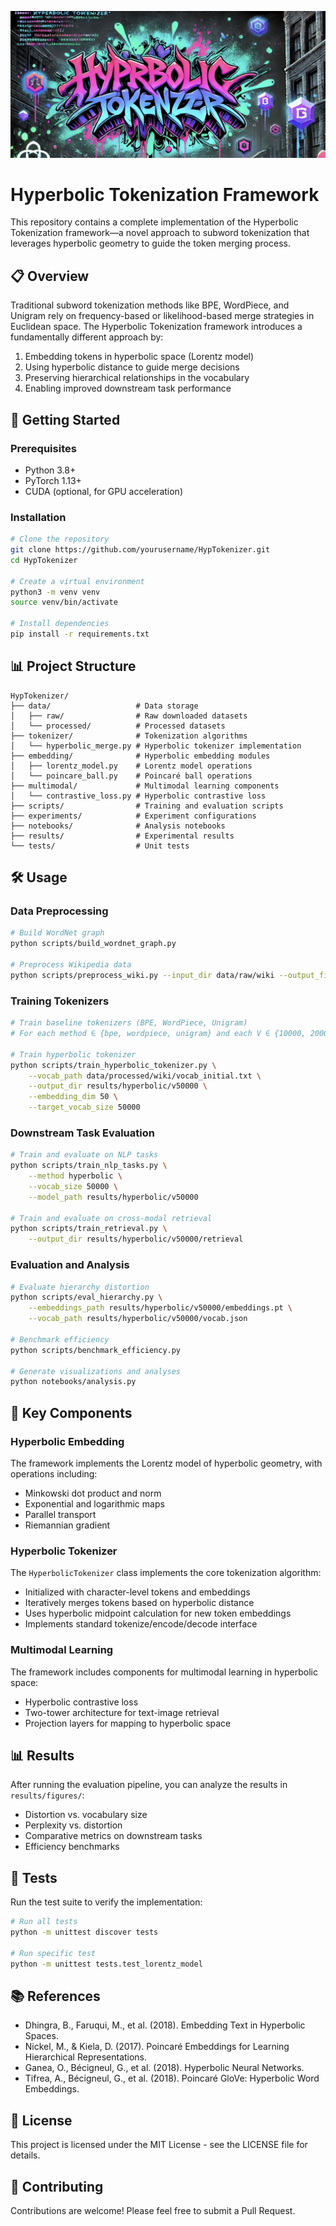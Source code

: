 ![Project Banner](ss.png)





# Hyperbolic Tokenization Framework

This repository contains a complete implementation of the Hyperbolic Tokenization framework—a novel approach to subword tokenization that leverages hyperbolic geometry to guide the token merging process.

## 📋 Overview

Traditional subword tokenization methods like BPE, WordPiece, and Unigram rely on frequency-based or likelihood-based merge strategies in Euclidean space. The Hyperbolic Tokenization framework introduces a fundamentally different approach by:

1. Embedding tokens in hyperbolic space (Lorentz model)
2. Using hyperbolic distance to guide merge decisions
3. Preserving hierarchical relationships in the vocabulary
4. Enabling improved downstream task performance

## 🚀 Getting Started

### Prerequisites

- Python 3.8+
- PyTorch 1.13+
- CUDA (optional, for GPU acceleration)

### Installation

```bash
# Clone the repository
git clone https://github.com/yourusername/HypTokenizer.git
cd HypTokenizer

# Create a virtual environment
python3 -m venv venv
source venv/bin/activate

# Install dependencies
pip install -r requirements.txt
```

## 📊 Project Structure

```
HypTokenizer/
├── data/                   # Data storage
│   ├── raw/                # Raw downloaded datasets
│   └── processed/          # Processed datasets
├── tokenizer/              # Tokenization algorithms
│   └── hyperbolic_merge.py # Hyperbolic tokenizer implementation
├── embedding/              # Hyperbolic embedding modules
│   ├── lorentz_model.py    # Lorentz model operations
│   └── poincare_ball.py    # Poincaré ball operations
├── multimodal/             # Multimodal learning components
│   └── contrastive_loss.py # Hyperbolic contrastive loss
├── scripts/                # Training and evaluation scripts
├── experiments/            # Experiment configurations
├── notebooks/              # Analysis notebooks
├── results/                # Experimental results
└── tests/                  # Unit tests
```

## 🛠️ Usage

### Data Preprocessing

```bash
# Build WordNet graph
python scripts/build_wordnet_graph.py

# Preprocess Wikipedia data
python scripts/preprocess_wiki.py --input_dir data/raw/wiki --output_file data/processed/wiki/wiki.txt
```

### Training Tokenizers

```bash
# Train baseline tokenizers (BPE, WordPiece, Unigram)
# For each method ∈ {bpe, wordpiece, unigram} and each V ∈ {10000, 20000, 50000, 100000}

# Train hyperbolic tokenizer
python scripts/train_hyperbolic_tokenizer.py \
    --vocab_path data/processed/wiki/vocab_initial.txt \
    --output_dir results/hyperbolic/v50000 \
    --embedding_dim 50 \
    --target_vocab_size 50000
```

### Downstream Task Evaluation

```bash
# Train and evaluate on NLP tasks
python scripts/train_nlp_tasks.py \
    --method hyperbolic \
    --vocab_size 50000 \
    --model_path results/hyperbolic/v50000

# Train and evaluate on cross-modal retrieval
python scripts/train_retrieval.py \
    --output_dir results/hyperbolic/v50000/retrieval
```

### Evaluation and Analysis

```bash
# Evaluate hierarchy distortion
python scripts/eval_hierarchy.py \
    --embeddings_path results/hyperbolic/v50000/embeddings.pt \
    --vocab_path results/hyperbolic/v50000/vocab.json

# Benchmark efficiency
python scripts/benchmark_efficiency.py

# Generate visualizations and analyses
python notebooks/analysis.py
```

## 📝 Key Components

### Hyperbolic Embedding

The framework implements the Lorentz model of hyperbolic geometry, with operations including:
- Minkowski dot product and norm
- Exponential and logarithmic maps
- Parallel transport
- Riemannian gradient

### Hyperbolic Tokenizer

The `HyperbolicTokenizer` class implements the core tokenization algorithm:
- Initialized with character-level tokens and embeddings
- Iteratively merges tokens based on hyperbolic distance
- Uses hyperbolic midpoint calculation for new token embeddings
- Implements standard tokenize/encode/decode interface

### Multimodal Learning

The framework includes components for multimodal learning in hyperbolic space:
- Hyperbolic contrastive loss
- Two-tower architecture for text-image retrieval
- Projection layers for mapping to hyperbolic space

## 📊 Results

After running the evaluation pipeline, you can analyze the results in `results/figures/`:
- Distortion vs. vocabulary size
- Perplexity vs. distortion
- Comparative metrics on downstream tasks
- Efficiency benchmarks

## 🔬 Tests

Run the test suite to verify the implementation:

```bash
# Run all tests
python -m unittest discover tests

# Run specific test
python -m unittest tests.test_lorentz_model
```

## 📚 References

- Dhingra, B., Faruqui, M., et al. (2018). Embedding Text in Hyperbolic Spaces.
- Nickel, M., & Kiela, D. (2017). Poincaré Embeddings for Learning Hierarchical Representations.
- Ganea, O., Bécigneul, G., et al. (2018). Hyperbolic Neural Networks.
- Tifrea, A., Bécigneul, G., et al. (2018). Poincaré GloVe: Hyperbolic Word Embeddings.

## 📄 License

This project is licensed under the MIT License - see the LICENSE file for details.

## 👥 Contributing

Contributions are welcome! Please feel free to submit a Pull Request.
